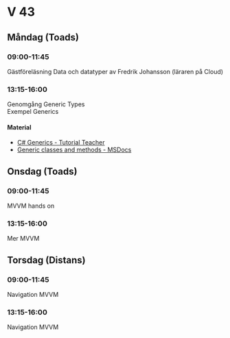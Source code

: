 # V 43
## Måndag (Toads)
### 09:00-11:45
Gästföreläsning Data och datatyper av Fredrik Johansson (läraren på Cloud)
### 13:15-16:00 
Genomgång Generic Types</br>
Exempel Generics
#### Material
* [C# Generics - Tutorial Teacher](https://www.tutorialsteacher.com/csharp/csharp-generics)
* [Generic classes and methods - MSDocs](https://learn.microsoft.com/en-us/dotnet/csharp/fundamentals/types/generics)
## Onsdag (Toads)
### 09:00-11:45 
MVVM hands on
### 13:15-16:00
Mer MVVM
## Torsdag (Distans)
### 09:00-11:45
Navigation MVVM
### 13:15-16:00
Navigation MVVM